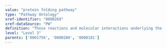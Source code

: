 ```yaml
---
value: "protein folding pathway"
type: "Pathway Ontology"
xref-identifier: "0000269"
xref-dataSource: "PW"
definition: "Those reactions and molecular interactions underlying the folding of a protein into its functional three-dimensional structure. Folding takes place in the cytoplasm and, in the case of secreted proteins, in the endoplasmic reticulum. Proteins are checked (quality control) for proper folding and misfolded proteins are targeted for degradation."
level: "Level 3"
parents: ['0001756', '0000280', '0000181']
---
```

